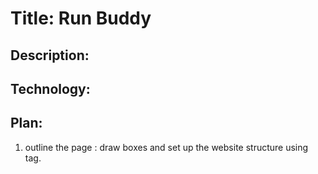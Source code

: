 # Title: Run Buddy

## Description: 

## Technology:

## Plan:
1. outline the page
: draw boxes and set up the website structure using <div> tag. 


